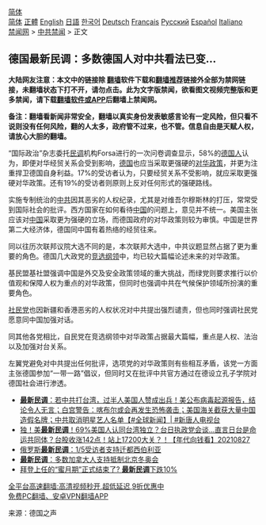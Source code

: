  <!-- 面包屑导航 --> <div class="breadcrumb"><!-- GTranslate: https://gtranslate.io/ -->  <div class="switcher notranslate">  <div class="selected">  <a href="#" onclick="return false;"> 简体</a>  </div>  <div class="option">  <a href="https://www.bannedbook.org" onclick="doGTranslate('zh-CN|zh-CN');jQuery('div.switcher div.selected a').html(jQuery(this).html());return false;" title="简体中文" class="nturl selected"> 简体</a>  <a href="https://www.bannedbook.org/zh-tw/" onclick="doGTranslate('zh-CN|zh-TW');jQuery('div.switcher div.selected a').html(jQuery(this).html());return false;" title="繁體中文" class="nturl"> 正體</a>  <a href="https://www.bannedbook.org/en/" onclick="doGTranslate('zh-CN|en');jQuery('div.switcher div.selected a').html(jQuery(this).html());return false;" title="English" class="nturl"> English</a>  <a href="https://www.bannedbook.org/ja/" onclick="doGTranslate('zh-CN|ja');jQuery('div.switcher div.selected a').html(jQuery(this).html());return false;" title="日本語" class="nturl"> 日語</a>  <a href="https://www.bannedbook.org/ko/" onclick="doGTranslate('zh-CN|ko');jQuery('div.switcher div.selected a').html(jQuery(this).html());return false;" title="한국어" class="nturl"> 한국어</a>  <a href="https://www.bannedbook.org/de/" onclick="doGTranslate('zh-CN|de');jQuery('div.switcher div.selected a').html(jQuery(this).html());return false;" title="Deutsch" class="nturl"> Deutsch</a>  <a href="https://www.bannedbook.org/fr/" onclick="doGTranslate('zh-CN|fr');jQuery('div.switcher div.selected a').html(jQuery(this).html());return false;" title="Français" class="nturl"> Français</a>  <a href="https://www.bannedbook.org/ru/" onclick="doGTranslate('zh-CN|ru');jQuery('div.switcher div.selected a').html(jQuery(this).html());return false;" title="Русский" class="nturl"> Русский</a>  <a href="https://www.bannedbook.org/es/" onclick="doGTranslate('zh-CN|es');jQuery('div.switcher div.selected a').html(jQuery(this).html());return false;" title="Español" class="nturl"> Español</a>  <a href="https://www.bannedbook.org/it/" onclick="doGTranslate('zh-CN|it');jQuery('div.switcher div.selected a').html(jQuery(this).html());return false;" title="Italiano" class="nturl"> Italiano</a>  </div>  </div>      <div class='breadcrumb-sub'><!-- Breadcrumb NavXT 6.3.0 --> <a href="https://www.bannedbook.org/" class="home">禁闻网</a> &gt; <a href="https://www.bannedbook.org/bnews/cbnews/" class="category">中共禁闻</a> &gt; 正文</div></div><h2>德国最新民调：多数德国人对中共看法已变…</h2> <p class="notice"><b>大陆网友注意：本文中的链接除 <a href="https://github.com/bannedbook/fanqiang" >翻墙</a>软件下载和<a href="https://github.com/killgcd/justmysocks/blob/master/README.md">翻墙推荐</a>链接外全部为禁网链接，未翻墙状态下打不开，请勿点击。此为文字版禁闻，欲看图文视频完整版和更多禁闻，请下载<a href="https://github.com/bannedbook/fanqiang">翻墙软件或APP</a>后翻墙上禁闻网。</p><p>备注：翻墙看新闻非常安全，翻墙以真实身份发表敏感言论有一定风险，但只看不说则没有任何风险，翻的人太多，政府管不过来，也不管。信息自由是天赋人权，请放心大胆的翻墙。</b></p>  <div class="entry"> <p>“国际政治”杂志委托<a href="https://www.bannedbook.org/bnews/tag/%E6%B0%91%E8%B0%83/" class="st_tag internal_tag" rel="tag" title="标签 民调 下的日志">民调</a>机构Forsa进行的一次问卷调查显示，58%的<a href="https://www.bannedbook.org/bnews/tag/%e5%be%b7%e5%9b%bd%e4%ba%ba/" class="st_tag internal_tag" rel="tag" title="标签 德国人 下的日志">德国人</a>认为，即便对华经贸关系会受到影响，<a href="https://www.bannedbook.org/bnews/tag/%e5%be%b7%e5%9b%bd/" class="st_tag internal_tag" rel="tag" title="标签 德国 下的日志">德国</a>也应当采取更强硬的<a href="https://www.bannedbook.org/bnews/tag/%E5%AF%B9%E5%8D%8E%E6%94%BF%E7%AD%96/" class="st_tag internal_tag" rel="tag" title="标签 对华政策 下的日志">对华政策</a>，并更为注重捍卫德国自身利益。17%的受访者认为，只要经贸关系不受影响，就应采取更强硬对华政策。还有19%的受访者则原则上反对任何形式的强硬路线。</p> <p>实施专制统治的<a href="https://www.bannedbook.org/bnews/tag/%e4%b8%ad%e5%85%b1/" class="st_tag internal_tag" rel="tag" title="标签 中共 下的日志">中共</a>因其恶劣的人权纪录，尤其是对维吾尔穆斯林的打压，常常受到国际社会的批评。西方国家在如何看待<span class='wp_keywordlink_affiliate'><a href="https://www.bannedbook.org/" title="中国" target="_blank">中国</a></span>的问题上，意见并不统一。美国主张应该对<a href="https://www.bannedbook.org/bnews/tag/%E4%B8%AD%E5%9B%BD/" class="st_tag internal_tag" rel="tag" title="标签 中国 下的日志">中国</a>采取更为强硬的立场，而德国政府的对华政策则较为审慎。中国是世界第二大经济体，德国同中国有着热络的经贸往来。</p>  <p>同以往历次联邦议院大选不同的是，本次联邦大选中，中共议题显然占据了更为重要的角色。德国几大政党的<a href="https://www.bannedbook.org/bnews/tag/%E7%AB%9E%E9%80%89%E7%BA%B2%E9%A2%86/" class="st_tag internal_tag" rel="tag" title="标签 竞选纲领 下的日志">竞选纲领</a>中，均已较大篇幅论述未来的对华政策。</p> <p>基民盟基社盟强调中国是外交及安全政策领域的重大挑战，而绿党则要求推行以价值观和保障人权为重点的对华政策，但同时也强调中共在气候保护领域所扮演的重要角色。</p>  <p><a href="https://www.bannedbook.org/bnews/tag/%E7%A4%BE%E6%B0%91%E5%85%9A/" class="st_tag internal_tag" rel="tag" title="标签 社民党 下的日志">社民党</a>也因新疆和香港恶劣的人权状况对中共提出强烈谴责，但也同时强调社民党愿意同中国加强对话。</p> <p>同其他各党相比，自民党在竞选纲领中对华政策占据最大篇幅，重点是人权、法治以及加强对台关系。</p>  <p>左翼党避免对中共提出任何批评，选项党的对华政策则有些相互矛盾，该党一方面主张德国参加“一带一路”倡议，但同时又在批评中共官方通过在德设立孔子学院对德国社会进行渗透。</p> <ul class='op-related-articles' title='相关阅读'> <li><a href='https://www.bannedbook.org/bnews/bannedvideo/20210828/1614697.html' target='_blank'><b>最新民调</b>：若中共打台湾，过半人美国人赞成出兵！美公布病毒起源报告，结论令人无言；白宫警告：喀布尔或会再发生恐怖袭击；美国海关截获大量中国造假名牌；中共取消明星艺人名单【#全球新闻】| #新唐人电视台</a></li> <li><a href='https://www.bannedbook.org/bnews/taiwannews/20210827/1614471.html' target='_blank'>独！美<b>最新民调</b>！69%美国人认同台湾独立？台日执政党会谈…直言日台是命运共同体？台股收涨142点！站上17200大关？！【年代向钱看】20210827</a></li> <li><a href='https://www.bannedbook.org/bnews/baitai/20210820/1609700.html' target='_blank'>俄罗斯<b>最新民调</b>：1/5受访者支持迁都西伯利亚</a></li> <li><a href='https://www.bannedbook.org/bnews/headline/20210809/1602981.html' target='_blank'><b>最新民调</b>：多数加拿大人支持抵制北京冬奥会</a></li> <li><a href='https://www.bannedbook.org/bnews/cnnews/20210804/1599760.html' target='_blank'>拜登上任的“蜜月期”正式结束了? <b>最新民调</b>下跌10%</a></li> </ul> <p class="texttj"> <a href="https://github.com/bannedbook/fanqiang/wiki/V2ray%E6%9C%BA%E5%9C%BA" target="_blank">全平台高速翻墙:高清视频秒开,超低延迟,9折优惠中</a><br/> <a href="https://github.com/bannedbook/fanqiang/wiki/%E7%A6%81%E9%97%BB%E7%BD%91%E5%AE%89%E5%8D%93%E7%BF%BB%E5%A2%99%E6%96%B0%E9%97%BBAPP" target="_blank">免费PC翻墙、安卓VPN翻墙APP</a></p> <p> 来源：德国之声 </p><a name='sharetosocial'></a>  <div style="margin-bottom:5px;padding-bottom:5px;clear:both"> <div id="archive-pix-1" class="banner-ads"> <!-- AuctionX Display platform tag START --> <div id="26318x728x90x621x_ADSLOT2" clicktrack="%%CLICK_URL_ESC%%"></div> <!-- AuctionX Display platform tag END --> </div> <div id="archive-pix-2" class="banner-ads"> <!-- AuctionX Display platform tag START --> <div id="26315x300x250x621x_ADSLOT2" clicktrack="%%CLICK_URL_ESC%%"></div> <!-- AuctionX Display platform tag END --> </div> </div>  <div id="archive-pix-1" class="banner-ads"> <!-- AuctionX Display platform tag START --> <div id="26318x728x90x621x_ADSLOT3" clicktrack="%%CLICK_URL_ESC%%"></div> <!-- AuctionX Display platform tag END --> </div> </div><!--END ENTRY--> 